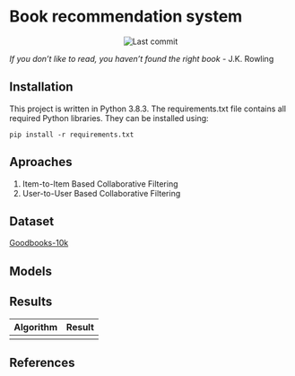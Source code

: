 # Book recommendation system
<p align="center">
<img alt="Last commit" src="https://img.shields.io/github/last-commit/zuba0/Book-recommendation-system"/>
</p>

*If you don’t like to read, you haven’t found the right book* - J.K. Rowling

## Installation
This project is written in Python 3.8.3.
The requirements.txt file contains all required Python libraries. They can be installed using:
```
pip install -r requirements.txt
```


## Aproaches

1) Item-to-Item Based Collaborative Filtering
2) User-to-User Based Collaborative Filtering

## Dataset

[Goodbooks-10k](https://github.com/zygmuntz/goodbooks-10k)

## Models

## Results

<table>
	<thead>
		<tr>
			<th colspan="2">Algorithm</th>
			<th>Result</th>
		</tr>
	</thead>
	<tbody>
		<tr><td></td><td></td></tr>
	</tbody>
</table>

## References
